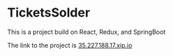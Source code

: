 # TicketsSolder

This is a project build on React, Redux, and SpringBoot

The link to the project is <a href = "http://35.227.188.17.xip.io">35.227.188.17.xip.io</a>
